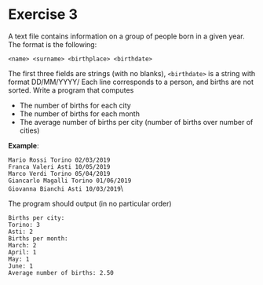 # Exercise 3

A text file contains information on a group of people born in a given year. The format is the following:

`<name> <surname> <birthplace> <birthdate>`

The first three fields are strings (with no blanks), `<birthdate>` is a string with format DD/MM/YYYY/
Each line corresponds to a person, and births are not sorted. Write a program that computes
- The number of births for each city
- The number of births for each month
- The average number of births per city (number of births over number of cities)

**Example**:

`Mario Rossi Torino 02/03/2019`\
`Franca Valeri Asti 10/05/2019`\
`Marco Verdi Torino 05/04/2019`\
`Giancarlo Magalli Torino 01/06/2019`\
`Giovanna Bianchi Asti 10/03/2019`\

The program should output (in no particular order)

`Births per city:`\
`Torino: 3`\
`Asti: 2`\
`Births per month:`\
`March: 2`\
`April: 1`\
`May: 1`\
`June: 1`\
`Average number of births: 2.50`